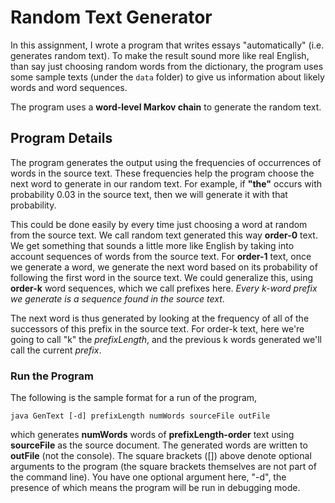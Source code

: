 # Random Text Generator

In this assignment, I wrote a program that writes essays "automatically" (i.e. generates random text).  To make the result sound more like real English, than say just choosing random words from the dictionary, the program uses some sample texts (under the `data` folder) to give us information about likely words and word sequences.

The program uses a **word-level Markov chain** to generate the random text.

## Program Details 

The program generates the output using the frequencies of occurrences of words in the source text. These frequencies help the program choose the next word to generate in our random text. For example, if **"the"** occurs with probability 0.03 in the source text, then we will generate it with that probability.

This could be done easily by every time just choosing a word at random from the source text. We call random text generated this way **order-0** text. We get something that sounds a little more like English by taking into account sequences of words from the source text. For **order-1** text, once we generate a word, we generate the next word based on its probability of following the first word in the source text. We could generalize this, using **order-k** word sequences, which we call prefixes
here. *Every k-word prefix we generate is a sequence found in the source text*. 

The next word is thus generated by looking at the frequency of all of the successors of this prefix in the source text. For order-k text, here we're going to call "k" the *prefixLength*, and the previous k words generated we'll call the current *prefix*.

### Run the Program

The following is the sample format for a run of the program,

```
java GenText [-d] prefixLength numWords sourceFile outFile
```

which generates **numWords** words of **prefixLength-order** text using **sourceFile** as the source document. The generated words are written to **outFile** (not the console). The square brackets ([]) above denote optional arguments to the program (the square brackets themselves are not part of the command line). You have one optional argument here, "-d", the presence of which means the program will be run in debugging mode.


